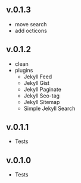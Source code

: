 
## v.0.1.3
  * move search
  * add octicons

## v.0.1.2
  * clean
  * plugins
    * Jekyll Feed
    * Jekyll Gist
    * Jekyll Paginate
    * Jekyll Seo-tag
    * Jekyll Sitemap
    * Simple Jekyll Search

## v.0.1.1
  * Tests

## v.0.1.0
  * Tests
